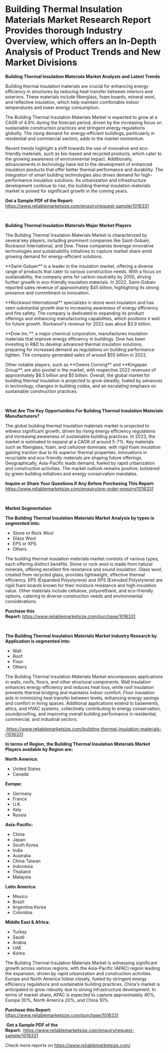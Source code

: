 <p><h1>Building Thermal Insulation Materials Market Research Report Provides thorough Industry Overview, which offers an In-Depth Analysis of Product Trends and New Market Divisions</h1></p><p><strong>Building Thermal Insulation Materials Market Analysis and Latest Trends</strong></p>
<p><p>Building thermal insulation materials are crucial for enhancing energy efficiency in structures by reducing heat transfer between interiors and exteriors. These materials include fiberglass, foam boards, mineral wool, and reflective insulation, which help maintain comfortable indoor temperatures and lower energy consumption.</p><p>The Building Thermal Insulation Materials Market is expected to grow at a CAGR of 4.9% during the forecast period, driven by the increasing focus on sustainable construction practices and stringent energy regulations globally. The rising demand for energy-efficient buildings, particularly in residential and commercial sectors, adds to the market momentum. </p><p>Recent trends highlight a shift towards the use of innovative and eco-friendly materials, such as bio-based and recycled products, which cater to the growing awareness of environmental impact. Additionally, advancements in technology have led to the development of enhanced insulation products that offer better thermal performance and durability. The integration of smart building technologies also drives demand for high-performance insulation solutions. As urbanization and infrastructure development continue to rise, the building thermal insulation materials market is poised for significant growth in the coming years.</p></p>
<p><strong>Get a Sample PDF of the Report:&nbsp;</strong> <a href="https://www.reliablemarketsize.com/enquiry/request-sample/1016331?utm_campaign=1836&utm_medium=2&utm_source=Github&utm_content=ia&utm_term=31012025&utm_id=building-thermal-insulation-materials">https://www.reliablemarketsize.com/enquiry/request-sample/1016331</a></p>
<p>&nbsp;</p>
<p><strong>Building Thermal Insulation Materials Major Market Players</strong></p>
<p><p>The Building Thermal Insulation Materials Market is characterized by several key players, including prominent companies like Saint-Gobain, Rockwool International, and Dow. These companies leverage innovative technologies and sustainability initiatives to capture market share amid growing demand for energy-efficient solutions.</p><p>**Saint-Gobain** is a leader in the insulation market, offering a diverse range of products that cater to various construction needs. With a focus on sustainability, the company aims for carbon neutrality by 2050, driving further growth in eco-friendly insulation materials. In 2022, Saint-Gobain reported sales revenue of approximately $45 billion, highlighting its strong presence and commitment to innovation.</p><p>**Rockwool International** specializes in stone wool insulation and has seen substantial growth due to increasing awareness of energy efficiency and fire safety. The company is dedicated to expanding its product offerings and enhancing manufacturing capabilities, which positions it well for future growth. Rockwool's revenue for 2022 was about $3.9 billion.</p><p>**Dow Inc.**, a major chemical corporation, manufactures insulation materials that improve energy efficiency in buildings. Dow has been investing in R&D to develop advanced thermal insulation solutions, preparing for increased demand as regulations on building performance tighten. The company generated sales of around $55 billion in 2022.</p><p>Other notable players, such as **Owens Corning** and **Kingspan Group**, are also pivotal in the market, with respective 2022 revenues of approximately $8.5 billion and $5 billion. Overall, the global market for building thermal insulation is projected to grow steadily, fueled by advances in technology, changes in building codes, and an escalating emphasis on sustainable construction practices.</p></p>
<p>&nbsp;</p>
<p><strong>What Are The Key Opportunities For Building Thermal Insulation Materials Manufacturers?</strong></p>
<p><p>The global building thermal insulation materials market is projected to witness significant growth, driven by rising energy efficiency regulations and increasing awareness of sustainable building practices. In 2023, the market is estimated to expand at a CAGR of around 5-7%. Key materials such as fiberglass, foam, and cellulose dominate, with rigid foam insulation gaining traction due to its superior thermal properties. Innovations in recyclable and eco-friendly materials are shaping future offerings. Geographically, Asia-Pacific leads demand, fueled by rapid urbanization and construction activities. The market outlook remains positive, bolstered by green building initiatives and energy conservation mandates.</p></p>
<p><strong>Inquire or Share Your Questions If Any Before Purchasing This Report:</strong> <a href="https://www.reliablemarketsize.com/enquiry/pre-order-enquiry/1016331?utm_campaign=1836&utm_medium=2&utm_source=Github&utm_content=ia&utm_term=31012025&utm_id=building-thermal-insulation-materials">https://www.reliablemarketsize.com/enquiry/pre-order-enquiry/1016331</a></p>
<p>&nbsp;</p>
<p><strong>Market Segmentation</strong></p>
<p><strong>The Building Thermal Insulation Materials Market Analysis by types is segmented into:</strong></p>
<p><ul><li>Stone or Rock Wool</li><li>Glass Wool</li><li>EPS or XPS</li><li>Others</li></ul></p>
<p><p>The building thermal insulation materials market consists of various types, each offering distinct benefits. Stone or rock wool is made from natural minerals, offering excellent fire resistance and sound insulation. Glass wool, created from recycled glass, provides lightweight, effective thermal efficiency. EPS (Expanded Polystyrene) and XPS (Extruded Polystyrene) are rigid foam boards known for their moisture resistance and high insulation value. Other materials include cellulose, polyurethane, and eco-friendly options, catering to diverse construction needs and environmental considerations.</p></p>
<p><strong>Purchase this Report:&nbsp;</strong><a href="https://www.reliablemarketsize.com/purchase/1016331?utm_campaign=1836&utm_medium=2&utm_source=Github&utm_content=ia&utm_term=31012025&utm_id=building-thermal-insulation-materials">https://www.reliablemarketsize.com/purchase/1016331</a></p>
<p>&nbsp;</p>
<p><strong>The Building Thermal Insulation Materials Market Industry Research by Application is segmented into:</strong></p>
<p><ul><li>Wall</li><li>Roof</li><li>Floor</li><li>Others</li></ul></p>
<p><p>The Building Thermal Insulation Materials Market encompasses applications in walls, roofs, floors, and other structural components. Wall insulation enhances energy efficiency and reduces heat loss, while roof insulation prevents thermal bridging and maintains indoor comfort. Floor insulation aids in minimizing heat transfer between levels, enhancing energy savings and comfort in living spaces. Additional applications extend to basements, attics, and HVAC systems, collectively contributing to energy conservation, soundproofing, and improving overall building performance in residential, commercial, and industrial sectors.</p></p>
<p><a href="https://www.reliablemarketsize.com/building-thermal-insulation-materials-r1016331?utm_campaign=1836&utm_medium=2&utm_source=Github&utm_content=ia&utm_term=31012025&utm_id=building-thermal-insulation-materials">&nbsp;https://www.reliablemarketsize.com/building-thermal-insulation-materials-r1016331</a></p>
<p><strong>In terms of Region, the Building Thermal Insulation Materials Market Players available by Region are:</strong></p>
<p>
    <p> <strong> North America: </strong>
        <ul>
            <li>United States</li>
            <li>Canada</li>
        </ul>
        </p> 
    <p> <strong> Europe: </strong>
        <ul>
            <li>Germany</li>
            <li>France</li>
            <li>U.K.</li>
            <li>Italy</li>
            <li>Russia</li>
        </ul>
        </p> 
    <p> <strong> Asia-Pacific: </strong>
        <ul>
            <li>China</li>
            <li>Japan</li>
            <li>South Korea</li>
            <li>India</li>
            <li>Australia</li>
            <li>China Taiwan</li>
            <li>Indonesia</li>
            <li>Thailand</li>
            <li>Malaysia</li>
        </ul>
        </p> 
    <p> <strong> Latin America: </strong>
        <ul>
            <li>Mexico</li>
            <li>Brazil</li>
            <li>Argentina Korea</li>
            <li>Colombia</li>
        </ul>
        </p> 
    <p> <strong> Middle East & Africa: </strong>
        <ul>
            <li>Turkey</li>
            <li>Saudi</li>
            <li>Arabia</li>
            <li>UAE</li>
            <li>Korea</li>
        </ul>
    </p>
    </p>
<p><p>The Building Thermal Insulation Materials Market is witnessing significant growth across various regions, with the Asia-Pacific (APAC) region leading the expansion, driven by rapid urbanization and construction activities. Europe and North America follow closely, fueled by stringent energy efficiency regulations and sustainable building practices. China's market is anticipated to grow robustly due to strong infrastructure development. In terms of market share, APAC is expected to capture approximately 40%, Europe 30%, North America 20%, and China 10%.</p></p>
<p><strong>Purchase this Report: </strong><a href="https://www.reliablemarketsize.com/purchase/1016331?utm_campaign=1836&utm_medium=2&utm_source=Github&utm_content=ia&utm_term=31012025&utm_id=building-thermal-insulation-materials">https://www.reliablemarketsize.com/purchase/1016331</a></p>
<p>&nbsp;<strong>Get a Sample PDF of the Report:&nbsp;&nbsp;</strong><a href="https://www.reliablemarketsize.com/enquiry/request-sample/1016331?utm_campaign=1836&utm_medium=2&utm_source=Github&utm_content=ia&utm_term=31012025&utm_id=building-thermal-insulation-materials">https://www.reliablemarketsize.com/enquiry/request-sample/1016331</a></p>
<p><strong></strong></p>
<p>Check more reports on <a href="https://www.reliablemarketsize.com/?utm_campaign=1836&utm_medium=2&utm_source=Github&utm_content=ia&utm_term=31012025&utm_id=building-thermal-insulation-materials">https://www.reliablemarketsize.com/</a></p>